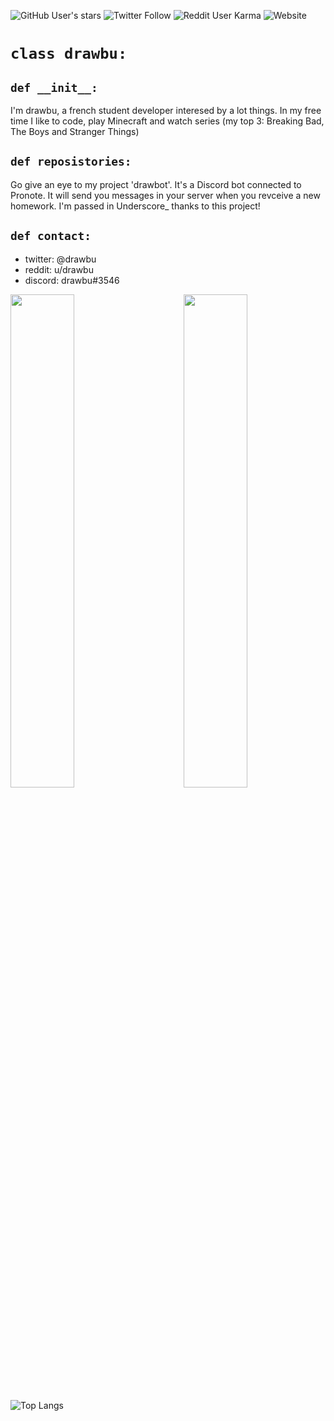![GitHub User's stars](https://img.shields.io/github/stars/drawbu?style=social)
![Twitter Follow](https://img.shields.io/twitter/follow/drawbu?style=social)
![Reddit User Karma](https://img.shields.io/reddit/user-karma/combined/drawbu?style=social)
![Website](https://img.shields.io/website?down_color=red&url=https%3A%2F%2Fdrawbu.000webhostapp.com)

# `class drawbu:`

## `def __init__:`

I'm drawbu, a french student developer interesed by a lot things.
In  my free time I like to code, play Minecraft and watch series (my top 3: Breaking Bad, The Boys and Stranger Things)

## `def reposistories:`

Go give an eye to my project 'drawbot'. It's a Discord bot connected to Pronote. It will send you messages in your server when you revceive a new homework. I'm passed in Underscore_ thanks to this project!


## `def contact:`

-   twitter: @drawbu
-   reddit: u/drawbu
-   discord: drawbu#3546


<img src="https://github-readme-streak-stats.herokuapp.com/?user=kritika-pattalam&theme=dark" width="45%" align="right">

<img src="https://github-readme-stats.vercel.app/api?username=drawbu&show_icons=true" width="45%">

 ![Top Langs](https://github-readme-stats.vercel.app/api/top-langs/?username=kritika-pattalam&layout=compact)


